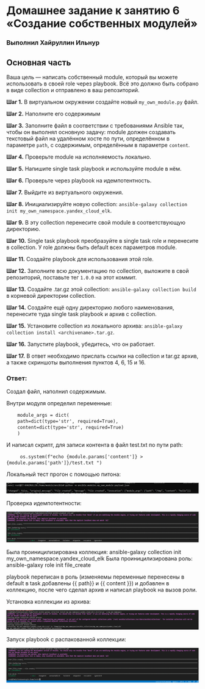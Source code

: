 # Домашнее задание к занятию 6 «Создание собственных модулей»

### Выполнил Хайруллин Ильнур


## Основная часть

Ваша цель — написать собственный module, который вы можете использовать в своей role через playbook. Всё это должно быть собрано в виде collection и отправлено в ваш репозиторий.

**Шаг 1.** В виртуальном окружении создайте новый `my_own_module.py` файл.

**Шаг 2.** Наполните его содержимым

**Шаг 3.** Заполните файл в соответствии с требованиями Ansible так, чтобы он выполнял основную задачу: module должен создавать текстовый файл на удалённом хосте по пути, определённом в параметре `path`, с содержимым, определённым в параметре `content`.

**Шаг 4.** Проверьте module на исполняемость локально.

**Шаг 5.** Напишите single task playbook и используйте module в нём.

**Шаг 6.** Проверьте через playbook на идемпотентность.

**Шаг 7.** Выйдите из виртуального окружения.

**Шаг 8.** Инициализируйте новую collection: `ansible-galaxy collection init my_own_namespace.yandex_cloud_elk`.

**Шаг 9.** В эту collection перенесите свой module в соответствующую директорию.

**Шаг 10.** Single task playbook преобразуйте в single task role и перенесите в collection. У role должны быть default всех параметров module.

**Шаг 11.** Создайте playbook для использования этой role.

**Шаг 12.** Заполните всю документацию по collection, выложите в свой репозиторий, поставьте тег `1.0.0` на этот коммит.

**Шаг 13.** Создайте .tar.gz этой collection: `ansible-galaxy collection build` в корневой директории collection.

**Шаг 14.** Создайте ещё одну директорию любого наименования, перенесите туда single task playbook и архив c collection.

**Шаг 15.** Установите collection из локального архива: `ansible-galaxy collection install <archivename>.tar.gz`.

**Шаг 16.** Запустите playbook, убедитесь, что он работает.

**Шаг 17.** В ответ необходимо прислать ссылки на collection и tar.gz архив, а также скриншоты выполнения пунктов 4, 6, 15 и 16.


### Ответ:

Cоздал файл, наполнил содержимым.

Внутри модуля определил переменные:
    
        module_args = dict(
        path=dict(type='str', required=True),
        content=dict(type='str', required=True)
        )

И написал скрипт, для записи контента в файл test.txt по пути path:

         os.system(f"echo {module.params['content']} > {module.params['path']}/test.txt ")

Локальный тест прогон с помощью питона:

![1](img/1.png)

Проверка идемпотентности:

![2](img/2.png)


Была проиницилизирована коллекция: ansible-galaxy collection init my_own_namespace.yandex_cloud_elk
Была проиницилизирована роль: ansible-galaxy role init file_create

playbook переписан в роль (изменяемы переменные перенесены в default в task  добавлены {{ path}}  и {{ content }}) и добавлен в коллекцию, после чего сделал архив и написал playbook на вызов роли.

Установка коллекции из архива:

![3](img/3.png)

Запуск playbook с распакованной коллекции:

![4](img/4.png)

